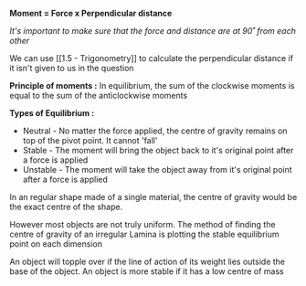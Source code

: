 **Moment = Force x Perpendicular distance**

*It's important to make sure that the force and distance are at 90˚ from each other*

We can use [[1.5 - Trigonometry]] to calculate the perpendicular distance if it isn't given to us in the question

**Principle of moments :** In equilibrium, the sum of the clockwise moments is equal to the sum of the anticlockwise moments 

**Types of Equilibrium :**
- Neutral - No matter the force applied, the centre of gravity remains on top of the pivot point. It cannot 'fall'
- Stable - The moment will bring the object back to it's original point after a force is applied
- Unstable - The moment will take the object away from it's original point after a force is applied

In an regular shape made of a single material, the centre of gravity would be the exact centre of the shape. 

However most objects are not truly uniform. The method of finding the centre of gravity of an irregular Lamina is plotting the stable equilibrium point on each dimension

An object will topple over if the line of action of its weight lies outside the base of the object. An object is more stable if it has a low centre of mass
